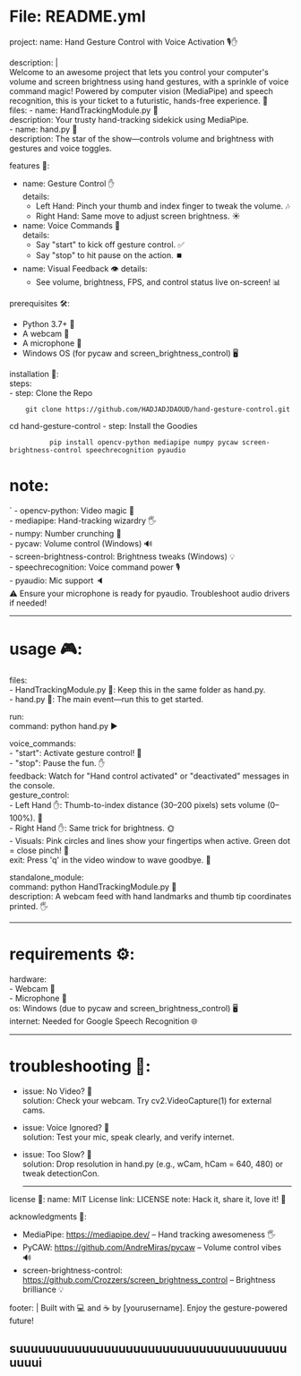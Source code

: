 # File: README.yml
project:
  name: Hand Gesture Control with Voice Activation 🎙️✋
  
  description: |  
    Welcome to an awesome project that lets you control your computer's volume and 
    screen brightness using hand gestures, with a sprinkle of voice command magic! 
    Powered by computer vision (MediaPipe) and speech recognition, this is your 
    ticket to a futuristic, hands-free experience. 🚀  
  files:
    - name: HandTrackingModule.py 📂  
      description: Your trusty hand-tracking sidekick using MediaPipe.  
    - name: hand.py 📂  
      description: The star of the show—controls volume and brightness with gestures and voice toggles.  

features 🌟:  
  - name: Gesture Control ✋  
    details:  
      - Left Hand: Pinch your thumb and index finger to tweak the volume. 🎶  
      - Right Hand: Same move to adjust screen brightness. ☀️  
  - name: Voice Commands 🎤  
    details:  
      - Say "start" to kick off gesture control. ✅
      - Say "stop" to hit pause on the action. ⏹️
  - name: Visual Feedback 👁️
    details:
      - See volume, brightness, FPS, and control status live on-screen! 📊

prerequisites 🛠️:
  - Python 3.7+ 🐍
  - A webcam 📸
  - A microphone 🎤
  - Windows OS (for pycaw and screen_brightness_control) 🖥️

installation 🚀:  
  steps:  
    - step: Clone the Repo  
      
      
        git clone https://github.com/HADJADJDAOUD/hand-gesture-control.git    
        
      
   cd hand-gesture-control
    - step: Install the Goodies  
      
      
              pip install opencv-python mediapipe numpy pycaw screen-brightness-control speechrecognition pyaudio  

                
         
  # note: 
  `
        - opencv-python: Video magic 🎥   
        - mediapipe: Hand-tracking wizardry 🖐️   
        - numpy: Number crunching 🔢   
        - pycaw: Volume control (Windows) 🔊   
        - screen-brightness-control: Brightness tweaks (Windows) 💡  
        - speechrecognition: Voice command power 🎙️  
        - pyaudio: Mic support 🔈  
        ⚠️ Ensure your microphone is ready for pyaudio. Troubleshoot audio drivers if needed!  

            
  ---------------------------------------------------------------  

    
# usage 🎮:
  files:  
    - HandTrackingModule.py 📂: Keep this in the same folder as hand.py.  
    - hand.py 📂: The main event—run this to get started.  
    
  run:  
    command: python hand.py ▶️  
    
  voice_commands:  
    - "start": Activate gesture control! 🙌  
    - "stop": Pause the fun. ✋  
    feedback: Watch for "Hand control activated" or "deactivated" messages in the console.  
  gesture_control:  
    - Left Hand ✋: Thumb-to-index distance (30–200 pixels) sets volume (0–100%). 🎵  
    - Right Hand ✋: Same trick for brightness. 🌞  
    - Visuals: Pink circles and lines show your fingertips when active. Green dot = close pinch! 💚  
  exit: Press 'q' in the video window to wave goodbye. 👋  
  
  standalone_module:  
    command: python HandTrackingModule.py 🧪  
    description: A webcam feed with hand landmarks and thumb tip coordinates printed. 🖐️  


   ---------------------------------------------------------------  
          

# requirements ⚙️:  

  hardware:    
    - Webcam 📸  
    - Microphone 🎤  
  os: Windows (due to pycaw and screen_brightness_control) 🖥️  
  internet: Needed for Google Speech Recognition 🌐  

  ---------------------------------------------------------------  

# troubleshooting 🐞:  

  - issue: No Video? 📸  
    solution: Check your webcam. Try cv2.VideoCapture(1) for external cams.  
  - issue: Voice Ignored? 🎤  
    solution: Test your mic, speak clearly, and verify internet.  
  - issue: Too Slow? 🐢  
    solution: Drop resolution in hand.py (e.g., wCam, hCam = 640, 480) or tweak detectionCon.

      ---------------------------------------------------------------  

license 📜:
  name: MIT License
  link: LICENSE
  note: Hack it, share it, love it! 💖

acknowledgments 🙏:
  - MediaPipe: https://mediapipe.dev/ – Hand tracking awesomeness 🖐️
  - PyCAW: https://github.com/AndreMiras/pycaw – Volume control vibes 🔊
  - screen-brightness-control: https://github.com/Crozzers/screen_brightness_control – Brightness brilliance 💡

footer: |
  Built with 💻 and ☕ by [yourusername]. Enjoy the gesture-powered future! 
 ## suuuuuuuuuuuuuuuuuuuuuuuuuuuuuuuuuuuuuuuuui
